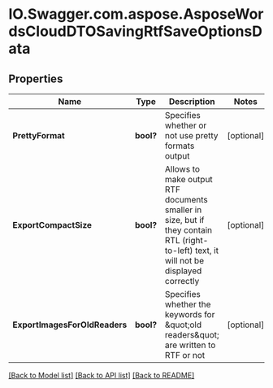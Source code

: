 # IO.Swagger.com.aspose.AsposeWordsCloudDTOSavingRtfSaveOptionsData
## Properties

Name | Type | Description | Notes
------------ | ------------- | ------------- | -------------
**PrettyFormat** | **bool?** | Specifies whether or not use pretty formats output | [optional] 
**ExportCompactSize** | **bool?** | Allows to make output RTF documents smaller in size, but if they contain RTL (right-to-left) text, it will not be displayed correctly | [optional] 
**ExportImagesForOldReaders** | **bool?** | Specifies whether the keywords for \&quot;old readers\&quot; are written to RTF or not | [optional] 

[[Back to Model list]](../README.md#documentation-for-models) [[Back to API list]](../README.md#documentation-for-api-endpoints) [[Back to README]](../README.md)

